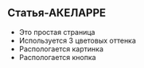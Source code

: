 ## Статья-АКЕЛАРРЕ

- Это простая страница
- Используется 3 цветовых оттенка
- Распологается картинка
- Распологается кнопка
